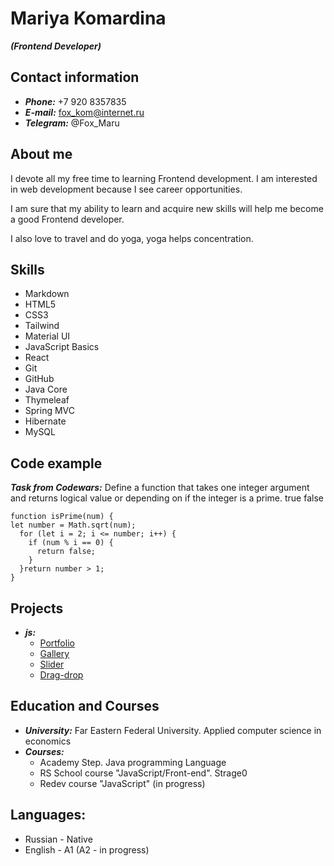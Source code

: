 # Mariya Komardina
***(Frontend Developer)***



## Contact information
* ***Phone:*** +7 920 8357835
* ***E-mail:*** fox_kom@internet.ru
* ***Telegram:*** @Fox_Maru



## About me
I devote all my free time to learning Frontend development.
I am interested in web development because I see career opportunities.

I am sure that my ability to learn and acquire new skills will help me become a good Frontend developer.

I also love to travel and do yoga, yoga helps concentration.



## Skills
* Markdown
* HTML5
* CSS3
* Tailwind
* Material UI
* JavaScript Basics
* React
* Git
* GitHub
* Java Core
* Thymeleaf
* Spring MVC
* Hibernate
* MySQL



## Code example
***Task from Codewars:*** Define a function that takes one integer argument and returns logical value or depending on if the integer is a prime. true false

```
function isPrime(num) {
let number = Math.sqrt(num);
  for (let i = 2; i <= number; i++) {
    if (num % i == 0) {
      return false;
    }
  }return number > 1;
}
```



## Projects
* ***js:***
    + [Portfolio](https://rolling-scopes-school.github.io/fox1206-JSFEPRESCHOOL/portfolio/)
    + [Gallery](https://fox1206.github.io/gallery-image/gallery/)
    + [Slider](https://fox1206.github.io/games/gallery/)
    + [Drag-drop](https://fox1206.github.io/games/dragdrop/)



## Education and Courses
* ***University:*** Far Eastern Federal University. Applied computer science in economics
* ***Courses:***    
    + Academy Step. Java programming Language
    + RS School course "JavaScript/Front-end". Strage0
    + Redev course "JavaScript" (in progress)



## Languages:
* Russian - Native
* English - A1 (A2 - in progress)